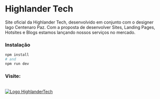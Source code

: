 # Highlander Tech

Site oficial da Highlander Tech, desenvolvido em conjunto com o designer Iago Centenaro Paz. Com a proposta de desenvolver Sites, Landing Pages, Hotsites e Blogs estamos lançando nossos serviços no mercado.

### Instalação

```bash
npm install
# and
npm run dev
```

### Visite:

<br />

<a href="https://www.highlandertech.com.br/">
  <img src="https://raw.githubusercontent.com/giovanifranz/HighlanderTech/deprecated/public/Logo-Tech-AF-01.png" alt="Logo HighlanderTech">
</a>

